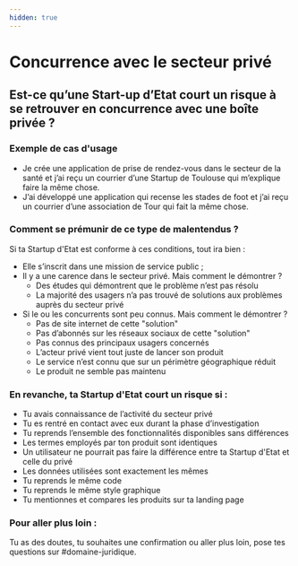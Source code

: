 ```yaml
---
hidden: true
---
```


# Concurrence avec le secteur privé

## **Est-ce qu’une Start-up d’Etat court un risque à se retrouver en concurrence avec une boîte privée ?**

### **Exemple de cas d'usage**

* Je crée une application de prise de rendez-vous dans le secteur de la santé et j’ai reçu un courrier d’une Startup de Toulouse qui m’explique faire la même chose.
* J’ai développé une application qui recense les stades de foot et j’ai reçu un courrier d’une association de Tour qui fait la même chose.

### Comment se prémunir de ce type de malentendus ?

Si ta Startup d'Etat est conforme à ces conditions, tout ira bien :

* Elle s’inscrit dans une mission de service public ;
* Il y a une carence dans le secteur privé. Mais comment le démontrer ?
  * Des études qui démontrent que le problème n’est pas résolu
  * La majorité des usagers n’a pas trouvé de solutions aux problèmes auprès du secteur privé
* Si le ou les concurrents sont peu connus. Mais comment le démontrer ?
  * Pas de site internet de cette "solution"
  * Pas d’abonnés sur les réseaux sociaux de cette "solution"
  * Pas connus des principaux usagers concernés
  * L’acteur privé vient tout juste de lancer son produit
  * Le service n’est connu que sur un périmètre géographique réduit
  * Le produit ne semble pas maintenu

### En revanche, ta Startup d'Etat court un risque si :

* Tu avais connaissance de l’activité du secteur privé
* Tu es rentré en contact avec eux durant la phase d’investigation
* Tu reprends l’ensemble des fonctionnalités disponibles sans différences
* Les termes employés par ton produit sont identiques
* Un utilisateur ne pourrait pas faire la différence entre ta Startup d'Etat et celle du privé
* Les données utilisées sont exactement les mêmes
* Tu reprends le même code
* Tu reprends le même style graphique
* Tu mentionnes et compares les produits sur ta landing page

### Pour aller plus loin :

Tu as des doutes, tu souhaites une confirmation ou aller plus loin, pose tes questions sur #domaine-juridique.
